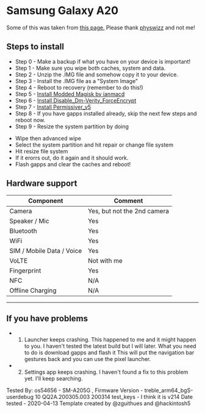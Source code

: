 # Samsung Galaxy A20

Some of this was taken from [this page.](https://forum.xda-developers.com/galaxy-a20/how-to/gsi-galaxy-a20-t3964546) Please thank [physwizz](https://forum.xda-developers.com/member.php?u=5440376) and not me!
## Steps to install
* Step 0 - Make a backup if what you have on your device is important!
* Step 1 - Make sure you wipe both caches, system and data.
* Step 2 - Unzip the .IMG file and somehow copy it to your device.
* Step 3 - Install the .IMG file as a "System Image"
* Step 4 - Reboot to recovery (remember to do this!)
* Step 5 - [Install Modded Magisk by ianmacd](https://forum.xda-developers.com/attachment.php?attachmentid=4850993&d=1571653427)
* Step 6 - [Install Disable_Dm-Verity_ForceEncrypt](https://forum.xda-developers.com/attachment.php?attachmentid=4850995&d=1571653427)
* Step 7 - [Install Permissiver_v5](https://forum.xda-developers.com/attachment.php?attachmentid=4850997&d=1571653427)
* Step 8 - If you have gapps installed already, skip the next few steps and reboot now.
* Step 9 - Resize the system partition by doing
- Wipe then advanced wipe
- Select the system partition and hit repair or change file system
- Hit resize file system
- If it erorrs out, do it again and it should work.
- Flash gapps and clear the caches and reboot!


## Hardware support

| Component                 |      Comment                                              |
|---------------------------|-----------------------------------------------------------|
| Camera                    | Yes, but not the 2nd camera                               |
| Speaker / Mic             | Yes                                                       |
| Bluetooth                 | Yes                                                       | 
| WiFi                      | Yes                                                       |
| SIM / Mobile Data / Voice | Yes                                                       |
| VoLTE                     | Not with me                                               |
| Fingerprint               | Yes                                                       |
| NFC                       | N/A                                                       |
| Offline Charging          | N/A                                                       |
---
## If you have problems
* 1. Launcher keeps crashing.
This happened to me and it might happen to you. I haven't tested the latest build but I will later. What you need to do is download gapps and flash it This will put the navigation bar gestures back and you can use the pixel launcher.
* 2. Settings app keeps crashing.
I haven't found a fix to this problem yet. I'll keep searching.


Tested By: os54656 - SM-A205G , Firmware Version - treble_arm64_bgS-userdebug 10 QQ2A.200305.003 200314 test_keys - I think it is v214 Date tested - 2020-04-13 Template created by @zguithues and @hackintosh5